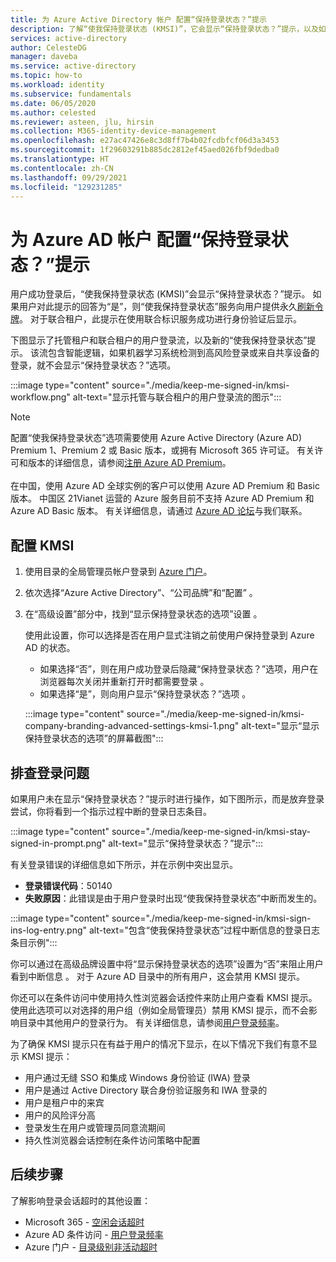 ```yaml
---
title: 为 Azure Active Directory 帐户 配置“保持登录状态？”提示
description: 了解“使我保持登录状态 (KMSI)”，它会显示“保持登录状态？”提示，以及如何在 Azure Active Directory 门户中对其进行配置、如何对登录问题进行故障排除。
services: active-directory
author: CelesteDG
manager: daveba
ms.service: active-directory
ms.topic: how-to
ms.workload: identity
ms.subservice: fundamentals
ms.date: 06/05/2020
ms.author: celested
ms.reviewer: asteen, jlu, hirsin
ms.collection: M365-identity-device-management
ms.openlocfilehash: e27ac47426e8c3d8ff7b4b02fcdbfcf06d3a3453
ms.sourcegitcommit: 1f29603291b885dc2812ef45aed026fbf9dedba0
ms.translationtype: HT
ms.contentlocale: zh-CN
ms.lasthandoff: 09/29/2021
ms.locfileid: "129231285"
---
```

# <a name="configure-the-stay-signed-in-prompt-for-azure-ad-accounts"></a>为 Azure AD 帐户 配置“保持登录状态？”提示

用户成功登录后，“使我保持登录状态 (KMSI)”会显示“保持登录状态？”提示。 如果用户对此提示的回答为“是”，则“使我保持登录状态”服务向用户提供永久[刷新令牌](../develop/developer-glossary.md#refresh-token)。 对于联合租户，此提示在使用联合标识服务成功进行身份验证后显示。

下图显示了托管租户和联合租户的用户登录流，以及新的“使我保持登录状态”提示。 该流包含智能逻辑，如果机器学习系统检测到高风险登录或来自共享设备的登录，就不会显示“保持登录状态？”选项。

:::image type="content" source="./media/keep-me-signed-in/kmsi-workflow.png" alt-text="显示托管与联合租户的用户登录流的图示":::

> [!NOTE]
> 配置“使我保持登录状态”选项需要使用 Azure Active Directory (Azure AD) Premium 1、Premium 2 或 Basic 版本，或拥有 Microsoft 365 许可证。 有关许可和版本的详细信息，请参阅[注册 Azure AD Premium](active-directory-get-started-premium.md)。<br><br>在中国，使用 Azure AD 全球实例的客户可以使用 Azure AD Premium 和 Basic 版本。 中国区 21Vianet 运营的 Azure 服务目前不支持 Azure AD Premium 和 Azure AD Basic 版本。 有关详细信息，请通过 [Azure AD 论坛](https://feedback.azure.com/forums/169401-azure-active-directory/)与我们联系。

## <a name="configure-kmsi"></a>配置 KMSI

1. 使用目录的全局管理员帐户登录到 [Azure 门户](https://portal.azure.com/)。
1. 依次选择“Azure Active Directory”、“公司品牌”和“配置”  。
1. 在“高级设置”部分中，找到“显示保持登录状态的选项”设置 。

   使用此设置，你可以选择是否在用户显式注销之前使用户保持登录到 Azure AD 的状态。
   * 如果选择“否”，则在用户成功登录后隐藏“保持登录状态？”选项，用户在浏览器每次关闭并重新打开时都需要登录 。
   * 如果选择“是”，则向用户显示“保持登录状态？”选项 。

    :::image type="content" source="./media/keep-me-signed-in/kmsi-company-branding-advanced-settings-kmsi-1.png" alt-text="显示“显示保持登录状态的选项”的屏幕截图":::

## <a name="troubleshoot-sign-in-issues"></a>排查登录问题

如果用户未在显示“保持登录状态？”提示时进行操作，如下图所示，而是放弃登录尝试，你将看到一个指示过程中断的登录日志条目。

:::image type="content" source="./media/keep-me-signed-in/kmsi-stay-signed-in-prompt.png" alt-text="显示“保持登录状态？”提示":::

有关登录错误的详细信息如下所示，并在示例中突出显示。

* **登录错误代码**：50140
* **失败原因**：此错误是由于用户登录时出现“使我保持登录状态”中断而发生的。

:::image type="content" source="./media/keep-me-signed-in/kmsi-sign-ins-log-entry.png" alt-text="包含“使我保持登录状态”过程中断信息的登录日志条目示例":::

你可以通过在高级品牌设置中将“显示保持登录状态的选项”设置为“否”来阻止用户看到中断信息 。 对于 Azure AD 目录中的所有用户，这会禁用 KMSI 提示。

你还可以在条件访问中使用持久性浏览器会话控件来防止用户查看 KMSI 提示。 使用此选项可以对选择的用户组（例如全局管理员）禁用 KMSI 提示，而不会影响目录中其他用户的登录行为。 有关详细信息，请参阅[用户登录频率](../conditional-access/howto-conditional-access-session-lifetime.md)。 

为了确保 KMSI 提示只在有益于用户的情况下显示，在以下情况下我们有意不显示 KMSI 提示：

* 用户通过无缝 SSO 和集成 Windows 身份验证 (IWA) 登录
* 用户是通过 Active Directory 联合身份验证服务和 IWA 登录的
* 用户是租户中的来宾
* 用户的风险评分高
* 登录发生在用户或管理员同意流期间
* 持久性浏览器会话控制在条件访问策略中配置

## <a name="next-steps"></a>后续步骤

了解影响登录会话超时的其他设置：

* Microsoft 365 - [空闲会话超时](/sharepoint/sign-out-inactive-users)
* Azure AD 条件访问 - [用户登录频率](../conditional-access/howto-conditional-access-session-lifetime.md)
* Azure 门户 - [目录级别非活动超时](../../azure-portal/set-preferences.md#change-the-directory-timeout-setting-admin)